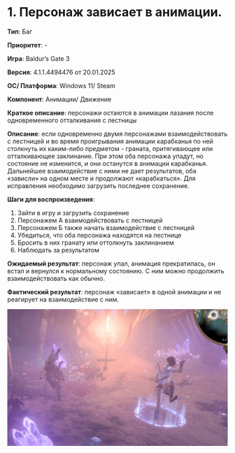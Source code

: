 # 1. Персонаж зависает в анимации.

**Тип**: Баг

**Приоритет**: -

**Игра**: Baldur’s Gate 3

**Версия**: 4.1.1.4494476 от 20.01.2025

**OC/ Платформа**: Windows 11/ Steam

**Компонент**: Анимации/ Движение

**Краткое описание**: персонажи остаются в анимации лазания после одновременного отталкивания с лестницы 

**Описание**: если одновременно двумя персонажами взаимодействовать с лестницей и во время проигрывания анимации карабканья по ней столкнуть их каким-либо предметом - граната, притягивающее или отталкивающее заклинание. При этом оба персонажа упадут, но состояние не изменится, и они останутся в анимации карабканья. Дальнейшее взаимодействие с ними не дает результатов, оба «зависли» на одном месте и продолжают «карабкаться». Для исправления необходимо загрузить последнее сохранение.

**Шаги для воспроизведения**:
1. Зайти в игру и загрузить сохранение
2. Персонажем А взаимодействовать с лестницей
3. Персонажем Б также начать взаимодействие с лестницей 
4. Убедиться, что оба персонажа находятся на лестнице 
5. Бросить в них гранату или оттолкнуть заклинанием
6. Наблюдать за результатом

**Ожидаемый результат**: персонаж упал, анимация прекратилась, он встал и вернулся к нормальному состоянию. С ним можно продолжить взаимодействовать как обычно. 

**Фактический результат**: персонаж «зависает» в одной анимации и не реагирует на взаимодействие с ним.

![Изображение к багу](../screenshots/bug1.png)
